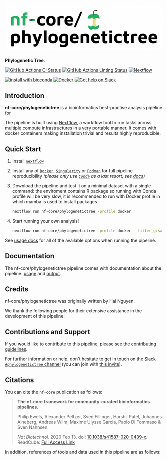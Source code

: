 # ![nf-core/phylogenetictree](docs/images/nf-core-phylogenetictree_logo.png)

**Phylogenetic Tree**.

[![GitHub Actions CI Status](https://github.com/nf-core/phylogenetictree/workflows/nf-core%20CI/badge.svg)](https://github.com/nf-core/phylogenetictree/actions)
[![GitHub Actions Linting Status](https://github.com/nf-core/phylogenetictree/workflows/nf-core%20linting/badge.svg)](https://github.com/nf-core/phylogenetictree/actions)
[![Nextflow](https://img.shields.io/badge/nextflow-%E2%89%A520.04.0-brightgreen.svg)](https://www.nextflow.io/)

[![install with bioconda](https://img.shields.io/badge/install%20with-bioconda-brightgreen.svg)](https://bioconda.github.io/)
[![Docker](https://img.shields.io/docker/automated/nfcore/phylogenetictree.svg)](https://hub.docker.com/r/nfcore/phylogenetictree)
[![Get help on Slack](http://img.shields.io/badge/slack-nf--core%20%23phylogenetictree-4A154B?logo=slack)](https://nfcore.slack.com/channels/phylogenetictree)

## Introduction

<!-- TODO nf-core: Write a 1-2 sentence summary of what data the pipeline is for and what it does -->
**nf-core/phylogenetictree** is a bioinformatics best-practise analysis pipeline for

The pipeline is built using [Nextflow](https://www.nextflow.io), a workflow tool to run tasks across multiple compute infrastructures in a very portable manner. It comes with docker containers making installation trivial and results highly reproducible.

## Quick Start

1. Install [`nextflow`](https://nf-co.re/usage/installation)

2. Install any of [`Docker`](https://docs.docker.com/engine/installation/), [`Singularity`](https://www.sylabs.io/guides/3.0/user-guide/) or [`Podman`](https://podman.io/) for full pipeline reproducibility _(please only use [`Conda`](https://conda.io/miniconda.html) as a last resort; see [docs](https://nf-co.re/usage/configuration#basic-configuration-profiles))_

3. Download the pipeline and test it on a minimal dataset with a single command: the enviroment contains R package so running with Conda profile will be very slow, it is recommended to run with Docker profile in which mamba is used to install packages

    ```bash
    nextflow run nf-core/phylogenetictree -profile docker
    ```

4. Start running your own analysis!

    <!-- TODO nf-core: Update the example "typical command" below used to run the pipeline -->

    ```bash
    nextflow run nf-core/phylogenetictree -profile docker --filter_gisaid true
    ```

See [usage docs](https://nf-co.re/phylogenetictree/usage) for all of the available options when running the pipeline.


## Documentation

The nf-core/phylogenetictree pipeline comes with documentation about the pipeline: [usage](https://nf-co.re/phylogenetictree/usage) and [output](https://nf-co.re/phylogenetictree/output).

<!-- TODO nf-core: Add a brief overview of what the pipeline does and how it works -->

## Credits

nf-core/phylogenetictree was originally written by Hai Nguyen.

We thank the following people for their extensive assistance in the development
of this pipeline:

<!-- TODO nf-core: If applicable, make list of people who have also contributed -->

## Contributions and Support

If you would like to contribute to this pipeline, please see the [contributing guidelines](.github/CONTRIBUTING.md).

For further information or help, don't hesitate to get in touch on the [Slack `#phylogenetictree` channel](https://nfcore.slack.com/channels/phylogenetictree) (you can join with [this invite](https://nf-co.re/join/slack)).

## Citations

<!-- TODO nf-core: Add citation for pipeline after first release. Uncomment lines below and update Zenodo doi. -->
<!-- If you use  nf-core/phylogenetictree for your analysis, please cite it using the following doi: [10.5281/zenodo.XXXXXX](https://doi.org/10.5281/zenodo.XXXXXX) -->

You can cite the `nf-core` publication as follows:

> **The nf-core framework for community-curated bioinformatics pipelines.**
>
> Philip Ewels, Alexander Peltzer, Sven Fillinger, Harshil Patel, Johannes Alneberg, Andreas Wilm, Maxime Ulysse Garcia, Paolo Di Tommaso & Sven Nahnsen.
>
> _Nat Biotechnol._ 2020 Feb 13. doi: [10.1038/s41587-020-0439-x](https://dx.doi.org/10.1038/s41587-020-0439-x).
> ReadCube: [Full Access Link](https://rdcu.be/b1GjZ)

In addition, references of tools and data used in this pipeline are as follows:

<!-- TODO nf-core: Add bibliography of tools and data used in your pipeline -->
